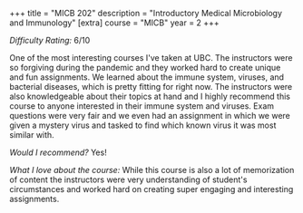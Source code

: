 +++
title = "MICB 202"
description = "Introductory Medical Microbiology and Immunology"
[extra]
course = "MICB"
year = 2
+++

*Difficulty Rating:* 6/10

One of the most interesting courses I've taken at UBC. The instructors were so forgiving during the pandemic and they worked hard to create unique and fun assignments. We learned about the immune system, viruses, and bacterial diseases, which is pretty fitting for right now. The instructors were also knowledgeable about their topics at hand and I highly recommend this course to anyone interested in their immune system and viruses. Exam questions were very fair and we even had an assignment in which we were given a mystery virus and tasked to find which known virus it was most similar with.

*Would I recommend?* Yes!

*What I love about the course:* While this course is also a lot of memorization of content the instructors were very understanding of student's circumstances and worked hard on creating super engaging and interesting assignments.
